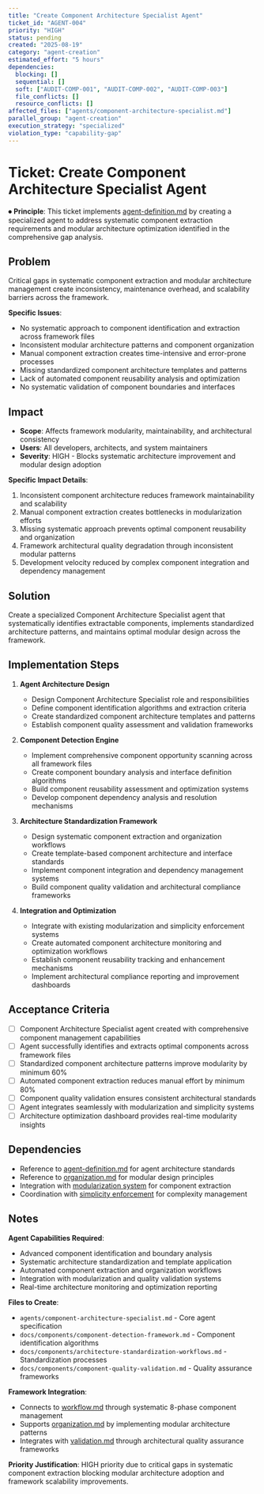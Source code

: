 ```yaml
---
title: "Create Component Architecture Specialist Agent"
ticket_id: "AGENT-004"
priority: "HIGH"
status: pending
created: "2025-08-19"
category: "agent-creation"
estimated_effort: "5 hours"
dependencies:
  blocking: []
  sequential: []
  soft: ["AUDIT-COMP-001", "AUDIT-COMP-002", "AUDIT-COMP-003"]
  file_conflicts: []
  resource_conflicts: []
affected_files: ["agents/component-architecture-specialist.md"]
parallel_group: "agent-creation"
execution_strategy: "specialized"
violation_type: "capability-gap"
---
```


# Ticket: Create Component Architecture Specialist Agent

⏺ **Principle**: This ticket implements [agent-definition.md](../../principles/agent-definition.md) by creating a specialized agent to address systematic component extraction requirements and modular architecture optimization identified in the comprehensive gap analysis.

## Problem

Critical gaps in systematic component extraction and modular architecture management create inconsistency, maintenance overhead, and scalability barriers across the framework.

**Specific Issues**:
- No systematic approach to component identification and extraction across framework files
- Inconsistent modular architecture patterns and component organization
- Manual component extraction creates time-intensive and error-prone processes
- Missing standardized component architecture templates and patterns
- Lack of automated component reusability analysis and optimization
- No systematic validation of component boundaries and interfaces

## Impact

- **Scope**: Affects framework modularity, maintainability, and architectural consistency
- **Users**: All developers, architects, and system maintainers
- **Severity**: HIGH - Blocks systematic architecture improvement and modular design adoption

**Specific Impact Details**:
1. Inconsistent component architecture reduces framework maintainability and scalability
2. Manual component extraction creates bottlenecks in modularization efforts
3. Missing systematic approach prevents optimal component reusability and organization
4. Framework architectural quality degradation through inconsistent modular patterns
5. Development velocity reduced by complex component integration and dependency management

## Solution

Create a specialized Component Architecture Specialist agent that systematically identifies extractable components, implements standardized architecture patterns, and maintains optimal modular design across the framework.

## Implementation Steps

1. **Agent Architecture Design**
   - Design Component Architecture Specialist role and responsibilities
   - Define component identification algorithms and extraction criteria
   - Create standardized component architecture templates and patterns
   - Establish component quality assessment and validation frameworks

2. **Component Detection Engine**
   - Implement comprehensive component opportunity scanning across all framework files
   - Create component boundary analysis and interface definition algorithms
   - Build component reusability assessment and optimization systems
   - Develop component dependency analysis and resolution mechanisms

3. **Architecture Standardization Framework**
   - Design systematic component extraction and organization workflows
   - Create template-based component architecture and interface standards
   - Implement component integration and dependency management systems
   - Build component quality validation and architectural compliance frameworks

4. **Integration and Optimization**
   - Integrate with existing modularization and simplicity enforcement systems
   - Create automated component architecture monitoring and optimization workflows
   - Establish component reusability tracking and enhancement mechanisms
   - Implement architectural compliance reporting and improvement dashboards

## Acceptance Criteria

- [ ] Component Architecture Specialist agent created with comprehensive component management capabilities
- [ ] Agent successfully identifies and extracts optimal components across framework files
- [ ] Standardized component architecture patterns improve modularity by minimum 60%
- [ ] Automated component extraction reduces manual effort by minimum 80%
- [ ] Component quality validation ensures consistent architectural standards
- [ ] Agent integrates seamlessly with modularization and simplicity systems
- [ ] Architecture optimization dashboard provides real-time modularity insights

## Dependencies

- Reference to [agent-definition.md](../../principles/agent-definition.md) for agent architecture standards
- Reference to [organization.md](../../principles/organization.md) for modular design principles
- Integration with [modularization system](../../commands/system/modularize.md) for component extraction
- Coordination with [simplicity enforcement](agents/simplicity-enforcement-specialist.md) for complexity management

## Notes

**Agent Capabilities Required**:
- Advanced component identification and boundary analysis
- Systematic architecture standardization and template application
- Automated component extraction and organization workflows
- Integration with modularization and quality validation systems
- Real-time architecture monitoring and optimization reporting

**Files to Create**:
- `agents/component-architecture-specialist.md` - Core agent specification
- `docs/components/component-detection-framework.md` - Component identification algorithms
- `docs/components/architecture-standardization-workflows.md` - Standardization processes
- `docs/components/component-quality-validation.md` - Quality assurance frameworks

**Framework Integration**:
- Connects to [workflow.md](../../principles/workflow.md) through systematic 8-phase component management
- Supports [organization.md](../../principles/organization.md) by implementing modular architecture patterns
- Integrates with [validation.md](../../principles/validation.md) through architectural quality assurance frameworks

**Priority Justification**:
HIGH priority due to critical gaps in systematic component extraction blocking modular architecture adoption and framework scalability improvements.